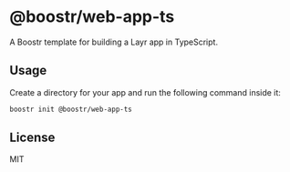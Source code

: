 # @boostr/web-app-ts

A Boostr template for building a Layr app in TypeScript.

## Usage

Create a directory for your app and run the following command inside it:

```sh
boostr init @boostr/web-app-ts
```

## License

MIT
